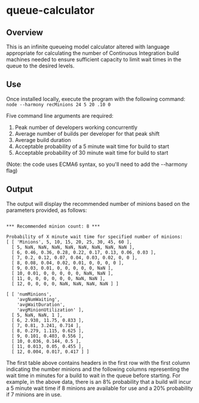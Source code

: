 # queue-calculator

## Overview
This is an infinite queueing model calculator altered with language appropriate
for calculating the number of Continuous Integration build machines needed to
ensure sufficient capacity to limit wait times in the queue to the desired levels.

## Use
Once installed locally, execute the program with the following command:  
```node --harmony recMinions 24 5 20 .10 0```

Five command line arguments are required:

1. Peak number of developers working concurrently
2. Average number of builds per developer for that peak shift
3. Average build duration
4. Acceptable probability of a 5 minute wait time for build to start
5. Acceptable probability of 30 minute wait time for build to start

(Note: the code uses ECMA6 syntax, so you'll need to add the --harmony flag)

## Output
The output will display the recommended number of minions based on the parameters
provided, as follows:
```

*** Recommended minion count: 8 ***

Probability of X minute wait time for specified number of minions:
[ [ 'Minions', 5, 10, 15, 20, 25, 30, 45, 60 ],
  [ 5, NaN, NaN, NaN, NaN, NaN, NaN, NaN, NaN ],
  [ 6, 0.46, 0.36, 0.28, 0.22, 0.17, 0.13, 0.06, 0.03 ],
  [ 7, 0.2, 0.12, 0.07, 0.04, 0.03, 0.02, 0, 0 ],
  [ 8, 0.08, 0.04, 0.02, 0.01, 0, 0, 0, 0 ],
  [ 9, 0.03, 0.01, 0, 0, 0, 0, 0, NaN ],
  [ 10, 0.01, 0, 0, 0, 0, 0, NaN, NaN ],
  [ 11, 0, 0, 0, 0, 0, 0, NaN, NaN ],
  [ 12, 0, 0, 0, 0, NaN, NaN, NaN, NaN ] ]

[ [ 'numMinions',
    'avgNumWaiting',
    'avgWaitDuration',
    'avgMinionUtilization' ],
  [ 5, NaN, NaN, 1 ],
  [ 6, 2.938, 11.75, 0.833 ],
  [ 7, 0.81, 3.241, 0.714 ],
  [ 8, 0.279, 1.115, 0.625 ],
  [ 9, 0.101, 0.403, 0.556 ],
  [ 10, 0.036, 0.144, 0.5 ],
  [ 11, 0.013, 0.05, 0.455 ],
  [ 12, 0.004, 0.017, 0.417 ] ]

```  

The first table above contains headers in the first row with the first column
indicating the number minions and the following columns representing the wait time
in minutes for a build to wait in the queue before starting.  For example, in the above data,
there is an 8% probability that a build will incur a 5 minute wait time if 8 minions
are available for use and a 20% probability if 7 minions are in use.

